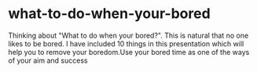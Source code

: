 # what-to-do-when-your-bored
Thinking about "What to do when your bored?". This is natural that no one likes to be bored. I have included 10 things in this presentation which will help you to remove your boredom.Use your bored time as one of the ways of your aim and success
